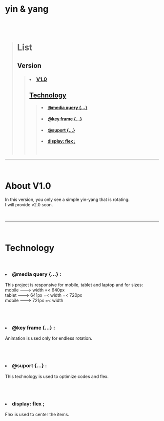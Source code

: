  <!-- title -->

# yin & yang

<br>
<br>
 <!------------------------ list ------------------------>

> # List
>
> <!--------------- versions mini project ---------------->
>
> ## <a>Version</a>
>
> > ### <li><a href="#about v1.0">V1.0</a></li>
> >
> > <!------------ technology mini project -------------->
> >
> > ## <a href="#tech v1.0">Technology</a>
> >
> > > #### <li><a href="#media v1.0">@media query {...} </a></li>
> > >
> > > #### <li><a href="#frame v1.0">@key frame {...} </a></li>
> > >
> > > #### <li><a href="#sup v1.0">@suport {...} </a></li>
> > >
> > > #### <li><a href="#flex v1.0"> display: flex ; </a></li>
> > >
> > > <br>

---

<!------------------------ About ------------------------>
<br>
<h1 id="about v1.0">About V1.0</h1>

 <p>
 In this version, you only see a simple yin-yang that is rotating.<br>
 I will provide v2.0 soon.
 </p>
<br>

---

<br>
<!---------------------- technology ---------------------->

  <h1 id="tech v1.0">Technology</h1>
  <br>
<!--------------------- media query ---------------------->
  <h3 id="media v1.0"> <li>@media query {...} :</li></h3>
  <p>
  This project is responsive for mobile, tablet and laptop and for sizes: <br>
  mobile ---> width =< 640px <br>
  tablet ---> 641px =< width =< 720px <br>
  mobile ---> 721px =< width 
  </p>

  <br>
  <br>

<!--------------------- key frame ---------------------->
  <h3 id="frame v1.0"> <li>@key frame {...} : </li></h3>
  <p>
  Animation is used only for endless rotation.
  </p>

  <br>
  <br>

<!--------------------- @suport ---------------------->
  <h3 id="sup v1.0"> <li>@suport {...} : </li></h3>
  <p>
  This technology is used to optimize codes and flex.
  </p>

  <br>
  <br>

<!--------------------- flex ---------------------->
  <h3 id="flex v1.0"> <li>display: flex ;</li></h3>
  <p>
  Flex is used to center the items. 
  </p>
